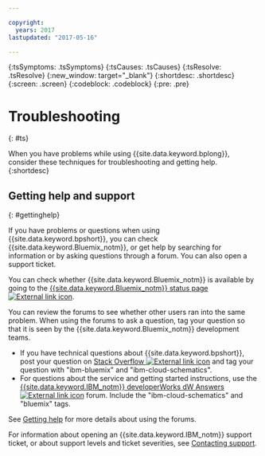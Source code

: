 ```yaml
---

copyright:
  years: 2017
lastupdated: "2017-05-16"

---
```


{:tsSymptoms: .tsSymptoms}
{:tsCauses: .tsCauses}
{:tsResolve: .tsResolve}
{:new_window: target="_blank"}
{:shortdesc: .shortdesc}
{:screen: .screen}
{:codeblock: .codeblock}
{:pre: .pre}

# Troubleshooting
{: #ts}

When you have problems while using {{site.data.keyword.bplong}}, consider these techniques for troubleshooting and getting help.
{:shortdesc}


## Getting help and support
{: #gettinghelp}

If you have problems or questions when using {{site.data.keyword.bpshort}}, you can check {{site.data.keyword.Bluemix_notm}}, or get help by searching for information or by asking questions through a forum. You can also open a support ticket.

You can check whether {{site.data.keyword.Bluemix_notm}} is available by going to the <a href="https://developer.ibm.com/bluemix/support/#status" target="_blank">{{site.data.keyword.Bluemix_notm}} status page <img src="../../icons/launch-glyph.svg" alt="External link icon"></a>.

You can review the forums to see whether other users ran into the same problem. When using the forums to ask a question, tag your question so that it is seen by the {{site.data.keyword.Bluemix_notm}} development teams.
  * If you have technical questions about {{site.data.keyword.bpshort}}, post your question on <a href="http://stackoverflow.com/search?q=ibm-cloud-schematics+ibm-bluemix" target="_blank">Stack Overflow <img src="../../icons/launch-glyph.svg" alt="External link icon"></a> and tag your question with "ibm-bluemix" and "ibm-cloud-schematics".
  * For questions about the service and getting started instructions, use the <a href="https://developer.ibm.com/answers/topics/ibm-cloud-schematics/?smartspace=bluemix" target="_blank">{{site.data.keyword.IBM_notm}} developerWorks dW Answers <img src="../../icons/launch-glyph.svg" alt="External link icon"></a> forum. Include the "ibm-cloud-schematics" and "bluemix" tags.

See [Getting help](https://www.{DomainName}/docs/support/index.html#getting-help) for more details about using the forums.

For information about opening an {{site.data.keyword.IBM_notm}} support ticket, or about support levels and ticket severities, see [Contacting support](/docs/support/index.html#contacting-support).
